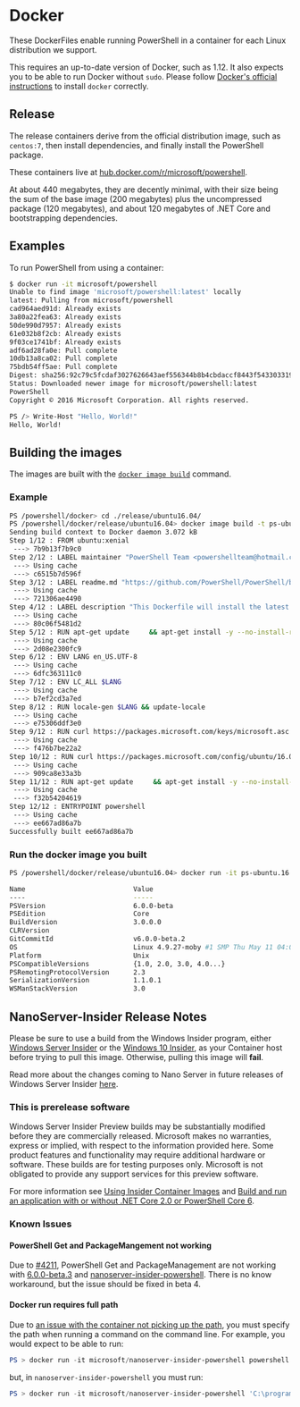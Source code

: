 # Docker

These DockerFiles enable running PowerShell in a container for each Linux distribution we support.

This requires an up-to-date version of Docker, such as 1.12.
It also expects you to be able to run Docker without `sudo`.
Please follow [Docker's official instructions][install] to install `docker` correctly.

[install]: https://docs.docker.com/engine/installation/

## Release

The release containers derive from the official distribution image,
such as `centos:7`, then install dependencies,
and finally install the PowerShell package.

These containers live at [hub.docker.com/r/microsoft/powershell][docker-release].

At about 440 megabytes, they are decently minimal,
with their size being the sum of the base image (200 megabytes)
plus the uncompressed package (120 megabytes),
and about 120 megabytes of .NET Core and bootstrapping dependencies.

[docker-release]: https://hub.docker.com/r/microsoft/powershell/

## Examples

To run PowerShell from using a container:

```sh
$ docker run -it microsoft/powershell
Unable to find image 'microsoft/powershell:latest' locally
latest: Pulling from microsoft/powershell
cad964aed91d: Already exists
3a80a22fea63: Already exists
50de990d7957: Already exists
61e032b8f2cb: Already exists
9f03ce1741bf: Already exists
adf6ad28fa0e: Pull complete
10db13a8ca02: Pull complete
75bdb54ff5ae: Pull complete
Digest: sha256:92c79c5fcdaf3027626643aef556344b8b4cbdaccf8443f543303319949c7f3a
Status: Downloaded newer image for microsoft/powershell:latest
PowerShell
Copyright © 2016 Microsoft Corporation. All rights reserved.

PS /> Write-Host "Hello, World!"
Hello, World!
```

## Building the images

The images are built with the [`docker image build`](https://docs.docker.com/engine/reference/commandline/image_build/) command.

### Example

```sh
PS /powershell/docker> cd ./release/ubuntu16.04/
PS /powershell/docker/release/ubuntu16.04> docker image build -t ps-ubuntu.16.04 .
Sending build context to Docker daemon 3.072 kB
Step 1/12 : FROM ubuntu:xenial
 ---> 7b9b13f7b9c0
Step 2/12 : LABEL maintainer "PowerShell Team <powershellteam@hotmail.com>"
 ---> Using cache
 ---> c6515b7d596f
Step 3/12 : LABEL readme.md "https://github.com/PowerShell/PowerShell/blob/master/docker/README.md"
 ---> Using cache
 ---> 721306ae4490
Step 4/12 : LABEL description "This Dockerfile will install the latest release of PS."
 ---> Using cache
 ---> 80c06f5481d2
Step 5/12 : RUN apt-get update     && apt-get install -y --no-install-recommends         apt-utils         ca-certificates         curl         apt-transport-https         locales    && rm -rf /var/lib/apt/lists/*
 ---> Using cache
 ---> 2d08e2300fc9
Step 6/12 : ENV LANG en_US.UTF-8
 ---> Using cache
 ---> 6dfc363111c0
Step 7/12 : ENV LC_ALL $LANG
 ---> Using cache
 ---> b7ef2cd3a7ed
Step 8/12 : RUN locale-gen $LANG && update-locale
 ---> Using cache
 ---> e75306ddf3e0
Step 9/12 : RUN curl https://packages.microsoft.com/keys/microsoft.asc | apt-key add -
 ---> Using cache
 ---> f476b7be22a2
Step 10/12 : RUN curl https://packages.microsoft.com/config/ubuntu/16.04/prod.list | tee /etc/apt/sources.list.d/microsoft.list
 ---> Using cache
 ---> 909ca8e33a3b
Step 11/12 : RUN apt-get update     && apt-get install -y --no-install-recommends     powershell
 ---> Using cache
 ---> f32b54204619
Step 12/12 : ENTRYPOINT powershell
 ---> Using cache
 ---> ee667ad86a7b
Successfully built ee667ad86a7b
```

### Run the docker image you built

```sh
PS /powershell/docker/release/ubuntu16.04> docker run -it ps-ubuntu.16.04 powershell -c '$psversiontable'

Name                           Value
----                           -----
PSVersion                      6.0.0-beta
PSEdition                      Core
BuildVersion                   3.0.0.0
CLRVersion
GitCommitId                    v6.0.0-beta.2
OS                             Linux 4.9.27-moby #1 SMP Thu May 11 04:01:18 ...
Platform                       Unix
PSCompatibleVersions           {1.0, 2.0, 3.0, 4.0...}
PSRemotingProtocolVersion      2.3
SerializationVersion           1.1.0.1
WSManStackVersion              3.0

```

## NanoServer-Insider Release Notes

Please be sure to use a build from the Windows Insider program, either [Windows Server Insider](https://www.microsoft.com/en-us/software-download/windowsinsiderpreviewserver) or the [Windows 10 Insider](https://insider.windows.com/GettingStarted),
as your Container host before trying to pull this image. Otherwise, pulling this image will **fail**.

Read more about the changes coming to Nano Server in future releases of Windows Server Insider [here](https://docs.microsoft.com/en-us/windows-server/get-started/nano-in-semi-annual-channel).

### This is prerelease software

Windows Server Insider Preview builds may be substantially modified before they are commercially released. Microsoft makes no warranties, express or implied, with respect to the information provided here.
Some product features and functionality may require additional hardware or software. These builds are for testing purposes only. Microsoft is not obligated to provide any support services for this preview software.

For more information see [Using Insider Container Images](https://github.com/Microsoft/Virtualization-Documentation/blob/live/virtualization/windowscontainers/quick-start/Using-Insider-Container-Images.md)
and [Build and run an application with or without .NET Core 2.0 or PowerShell Core 6](https://github.com/Microsoft/Virtualization-Documentation/blob/live/virtualization/windowscontainers/quick-start/Nano-RS3-.NET-Core-and-PS.md).

### Known Issues

#### PowerShell Get and PackageMangement not working

Due to [#4211](https://github.com/PowerShell/PowerShell/issues/4211),
PowerShell Get and PackageManagement are not working with [6.0.0-beta.3](https://github.com/PowerShell/PowerShell/releases/tag/v6.0.0-beta.3)
and [nanoserver-insider-powershell](https://hub.docker.com/r/microsoft/nanoserver-insider-powershell/).
There is no know workaround, but the issue should be fixed in beta 4.

#### Docker run requires full path

Due to [an issue with the container not picking up the path](https://github.com/Microsoft/Virtualization-Documentation/blob/live/virtualization/windowscontainers/quick-start/Insider-Known-Issues.md#build-16237), you must specify the path
when running a command on the command line.  For example, you would expect to be able to run:

```PowerShell
PS > docker run -it microsoft/nanoserver-insider-powershell powershell -c '$psversiontable'
```

but, in `nanoserver-insider-powershell` you must run:

```PowerShell
PS > docker run -it microsoft/nanoserver-insider-powershell 'C:\program files\powershell\powershell' -c '$psversiontable'
```
